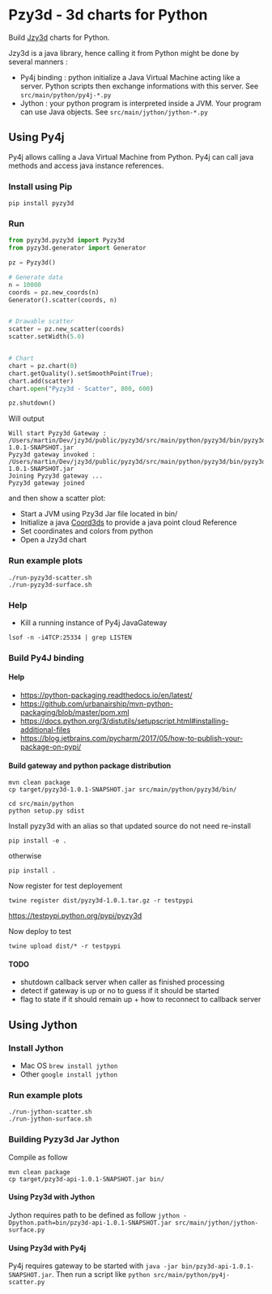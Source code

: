 # Pzy3d - 3d charts for Python

Build [Jzy3d](http://www.jzy3d.org) charts for Python.

Jzy3d is a java library, hence calling it from Python might be done by several manners :
* Py4j binding : python initialize a Java Virtual Machine acting like a server. Python scripts then exchange informations with this server. See ```src/main/python/py4j-*.py```
* Jython : your python program is interpreted inside a JVM. Your program can use Java objects. See ```src/main/jython/jython-*.py```

## Using Py4j

Py4j allows calling a Java Virtual Machine from Python. Py4j can call java methods and access java instance references.

### Install using Pip

```
pip install pyzy3d
```

### Run

```python
from pyzy3d.pyzy3d import Pyzy3d
from pyzy3d.generator import Generator

pz = Pyzy3d()

# Generate data
n = 10000
coords = pz.new_coords(n)
Generator().scatter(coords, n)


# Drawable scatter
scatter = pz.new_scatter(coords)
scatter.setWidth(5.0)


# Chart
chart = pz.chart(0)
chart.getQuality().setSmoothPoint(True);
chart.add(scatter)
chart.open("Pyzy3d - Scatter", 800, 600)

pz.shutdown()
```

Will output

```
Will start Pyzy3d Gateway : /Users/martin/Dev/jzy3d/public/pyzy3d/src/main/python/pyzy3d/bin/pyzy3d-1.0.1-SNAPSHOT.jar
Pyzy3d gateway invoked : /Users/martin/Dev/jzy3d/public/pyzy3d/src/main/python/pyzy3d/bin/pyzy3d-1.0.1-SNAPSHOT.jar
Joining Pyzy3d gateway ...
Pyzy3d gateway joined
```

and then show a scatter plot:
* Start a JVM using Pzy3d Jar file located in bin/
* Initialize a java [Coord3ds](https://github.com/jzy3d/jzy3d-api/blob/master/jzy3d-api/src/api/org/jzy3d/maths/Coord3ds.java) to provide a java point cloud Reference
* Set coordinates and colors from python
* Open a Jzy3d chart



### Run example plots

```
./run-pyzy3d-scatter.sh
./run-pyzy3d-surface.sh
```


### Help

* Kill a running instance of Py4j JavaGateway
```
lsof -n -i4TCP:25334 | grep LISTEN
```

### Build Py4J binding

#### Help
* https://python-packaging.readthedocs.io/en/latest/
* https://github.com/urbanairship/mvn-python-packaging/blob/master/pom.xml
* https://docs.python.org/3/distutils/setupscript.html#installing-additional-files
* https://blog.jetbrains.com/pycharm/2017/05/how-to-publish-your-package-on-pypi/

#### Build gateway and python package distribution
```
mvn clean package
cp target/pyzy3d-1.0.1-SNAPSHOT.jar src/main/python/pyzy3d/bin/

cd src/main/python
python setup.py sdist
```

Install pyzy3d with an alias so that updated source do not need re-install

```
pip install -e .
```

otherwise

```
pip install .
```

Now register for test deployement
```
twine register dist/pyzy3d-1.0.1.tar.gz -r testpypi
```
https://testpypi.python.org/pypi/pyzy3d

Now deploy to test
```
twine upload dist/* -r testpypi
```

#### TODO

* shutdown callback server when caller as finished processing
* detect if gateway is up or no to guess if it should be started
* flag to state if it should remain up + how to reconnect to callback server





## Using Jython

### Install Jython

* Mac OS ```brew install jython```
* Other ```google install jython```


### Run example plots

```
./run-jython-scatter.sh
./run-jython-surface.sh
```

### Building Pyzy3d Jar Jython

Compile as follow
```
mvn clean package
cp target/pzy3d-api-1.0.1-SNAPSHOT.jar bin/
```

#### Using Pzy3d with Jython
Jython requires path to be defined as follow ```jython -Dpython.path=bin/pzy3d-api-1.0.1-SNAPSHOT.jar src/main/jython/jython-surface.py```

#### Using Pzy3d with Py4j
Py4j requires gateway to be started with ```java -jar bin/pzy3d-api-1.0.1-SNAPSHOT.jar```. Then run a script like ```python src/main/python/py4j-scatter.py```
